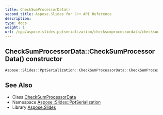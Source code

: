 ```yaml
---
title: CheckSumProcessorData()
second_title: Aspose.Slides for C++ API Reference
description: 
type: docs
weight: 1
url: /cpp/aspose.slides.pptserialization/checksumprocessordata/checksumprocessordata/
---
```

## CheckSumProcessorData::CheckSumProcessorData() constructor




```cpp
Aspose::Slides::PptSerialization::CheckSumProcessorData::CheckSumProcessorData()=delete
```

## See Also

* Class [CheckSumProcessorData](./)
* Namespace [Aspose::Slides::PptSerialization](../)
* Library [Aspose.Slides](../../)